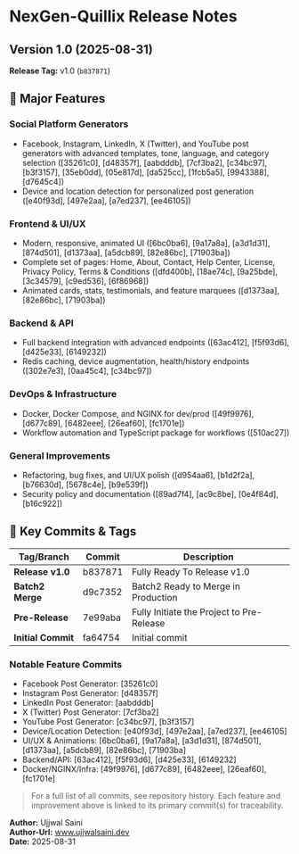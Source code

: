 # NexGen-Quillix Release Notes

## Version 1.0 (2025-08-31)
**Release Tag:** v1.0 (`b837871`)

## 🚀 Major Features

### Social Platform Generators
- Facebook, Instagram, LinkedIn, X (Twitter), and YouTube post generators with advanced templates, tone, language, and category selection ([35261c0], [d48357f], [aabdddb], [7cf3ba2], [c34bc97], [b3f3157], [35eb0dd], [05e817d], [da525cc], [1fcb5a5], [9943388], [d7645c4])
- Device and location detection for personalized post generation ([e40f93d], [497e2aa], [a7ed237], [ee46105])

### Frontend & UI/UX
- Modern, responsive, animated UI ([6bc0ba6], [9a17a8a], [a3d1d31], [874d501], [d1373aa], [a5dcb89], [82e86bc], [71903ba])
- Complete set of pages: Home, About, Contact, Help Center, License, Privacy Policy, Terms & Conditions ([dfd400b], [18ae74c], [9a25bde], [3c34579], [c9ed536], [6f86968])
- Animated cards, stats, testimonials, and feature marquees ([d1373aa], [82e86bc], [71903ba])

### Backend & API
- Full backend integration with advanced endpoints ([63ac412], [f5f93d6], [d425e33], [6149232])
- Redis caching, device augmentation, health/history endpoints ([302e7e3], [0aa45c4], [c34bc97])

### DevOps & Infrastructure
- Docker, Docker Compose, and NGINX for dev/prod ([49f9976], [d677c89], [6482eee], [26eaf60], [fc1701e])
- Workflow automation and TypeScript package for workflows ([510ac27])

### General Improvements
- Refactoring, bug fixes, and UI/UX polish ([d954aa6], [b1d2f2a], [b76630d], [5678c4e], [b9e539f])
- Security policy and documentation ([89ad7f4], [ac9c8be], [0e4f84d], [b16c922])

## 📝 Key Commits & Tags

| Tag/Branch         | Commit    | Description                                 |
|--------------------|-----------|---------------------------------------------|
| **Release v1.0**   | b837871   | Fully Ready To Release v1.0                 |
| **Batch2 Merge**   | d9c7352   | Batch2 Ready to Merge in Production         |
| **Pre-Release**    | 7e99aba   | Fully Initiate the Project to Pre-Release   |
| **Initial Commit** | fa64754   | Initial commit                              |

### Notable Feature Commits
- Facebook Post Generator: [35261c0]
- Instagram Post Generator: [d48357f]
- LinkedIn Post Generator: [aabdddb]
- X (Twitter) Post Generator: [7cf3ba2]
- YouTube Post Generator: [c34bc97], [b3f3157]
- Device/Location Detection: [e40f93d], [497e2aa], [a7ed237], [ee46105]
- UI/UX & Animations: [6bc0ba6], [9a17a8a], [a3d1d31], [874d501], [d1373aa], [a5dcb89], [82e86bc], [71903ba]
- Backend/API: [63ac412], [f5f93d6], [d425e33], [6149232]
- Docker/NGINX/Infra: [49f9976], [d677c89], [6482eee], [26eaf60], [fc1701e]

> For a full list of all commits, see repository history. Each feature and improvement above is linked to its primary commit(s) for traceability.

**Author:** Ujjwal Saini  
**Author-Url:** www.ujjwalsaini.dev  
**Date:** 2025-08-31
